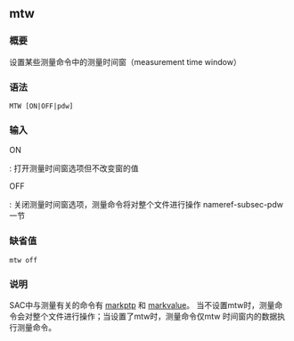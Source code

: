 ## mtw 

### 概要

设置某些测量命令中的测量时间窗（measurement time window）

### 语法

``` {.bash}
MTW [ON|OFF|pdw]
```

### 输入

ON

:   打开测量时间窗选项但不改变窗的值

OFF

:   关闭测量时间窗选项，测量命令将对整个文件进行操作 nameref-subsec-pdw
    一节

### 缺省值

``` {.bash}
mtw off
```

### 说明

SAC中与测量有关的命令有 [markptp](/commands/markptp.md) 和
[markvalue](/commands/markvalue.md)。
当不设置mtw时，测量命令会对整个文件进行操作；当设置了mtw时，测量命令仅mtw
时间窗内的数据执行测量命令。
